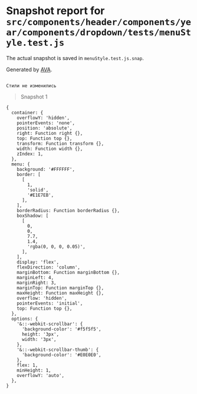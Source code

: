 # Snapshot report for `src/components/header/components/year/components/dropdown/tests/menuStyle.test.js`

The actual snapshot is saved in `menuStyle.test.js.snap`.

Generated by [AVA](https://avajs.dev).

## 
    Стили не изменились


> Snapshot 1

    {
      container: {
        overflowY: 'hidden',
        pointerEvents: 'none',
        position: 'absolute',
        right: Function right {},
        top: Function top {},
        transform: Function transform {},
        width: Function width {},
        zIndex: 1,
      },
      menu: {
        background: '#FFFFFF',
        border: [
          [
            1,
            'solid',
            '#E1E7EB',
          ],
        ],
        borderRadius: Function borderRadius {},
        boxShadow: [
          [
            0,
            0,
            7.7,
            1.4,
            'rgba(0, 0, 0, 0.05)',
          ],
        ],
        display: 'flex',
        flexDirection: 'column',
        marginBottom: Function marginBottom {},
        marginLeft: 4,
        marginRight: 3,
        marginTop: Function marginTop {},
        maxHeight: Function maxHeight {},
        overflow: 'hidden',
        pointerEvents: 'initial',
        top: Function top {},
      },
      options: {
        '&::-webkit-scrollbar': {
          'background-color': '#f5f5f5',
          height: '3px',
          width: '3px',
        },
        '&::-webkit-scrollbar-thumb': {
          'background-color': '#E0E0E0',
        },
        flex: 1,
        minHeight: 1,
        overflowY: 'auto',
      },
    }
